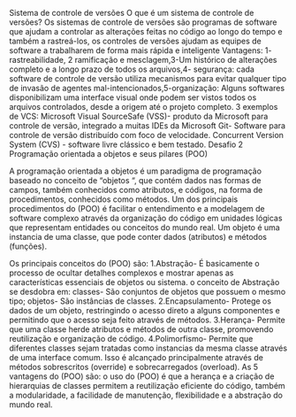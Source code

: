 Sistema de controle de versões 
O que é um sistema de controle de versões?
Os sistemas de controle de versões são programas de software que ajudam a controlar as alterações feitas no código ao longo do tempo e também a rastreá-los, os controles de versões ajudam as equipes de software a trabalharem de forma mais rápida e inteligente 
Vantagens:
 1- rastreabilidade, 2 ramificação e mesclagem,3-Um histórico de alterações completo e a longo prazo de todos os arquivos,4- segurança: cada software de controle de versão utiliza mecanismos para evitar qualquer tipo de invasão de agentes mal-intencionados,5-organização: Alguns softwares disponibilizam uma interface visual onde podem ser vistos todos os arquivos controlados, desde a origem até o projeto completo.
3 exemplos de VCS:
Microsoft Visual SourceSafe (VSS)- produto da Microsoft para controle de versão, integrado a muitas IDEs da Microsoft
Git- Software para controle de versão distribuído com foco de velocidade.
Concurrent Version System (CVS) - software livre clássico e bem testado.
Desafio 2 
Programação orientada a objetos e seus pilares (POO)

A programação orientada a objetos é um paradigma de programação baseado no conceito de
“objetos “, que contém dados nas formas de campos, também conhecidos como atributos, e códigos, na forma de procedimentos, conhecidos como métodos. 
Um dos principais procedimentos do (POO) é facilitar o entendimento e a modelagem de software complexo através da organização do código em unidades lógicas que representam
 entidades ou conceitos do mundo real. Um objeto é uma instancia de uma classe, que pode conter dados (atributos) e métodos (funções). 

Os principais conceitos do (POO) são:
1.Abstração- É basicamente o processo de ocultar detalhes complexos e mostrar apenas as características essenciais de objetos ou sistema. o conceito de Abstração se desdobra 
em: classes- São conjuntos de objetos que possuem o mesmo tipo; objetos- São instâncias de classes.
2.Encapsulamento- Protege os dados de um objeto, restringindo o acesso direto a alguns componentes e permitindo que o acesso seja feito através de métodos.
3.Herança- Permite que uma classe herde atributos e métodos de outra classe, promovendo reutilização e organização de código.
4.Polimorfismo- Permite que diferentes classes sejam tratadas como instancias da mesma classe através de uma interface comum. Isso é alcançado principalmente através de métodos sobrescritos (override) e sobrecarregados (overload).
As 5 vantagens do (POO) são: o uso do (POO) é que a herança e a criação de hierarquias de classes permitem a reutilização eficiente do código, também a modularidade, a facilidade de manutenção, flexibilidade e a abstração do mundo real. 

